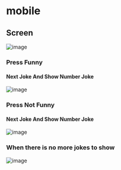 # mobile


## Screen
![image](https://github.com/trungkien3008/RenSCompanyTest/assets/91471354/1a52ad48-bf0e-441d-9718-1a4d80c38dd7)

### Press Funny
#### Next Joke And Show Number Joke
![image](https://github.com/trungkien3008/RenSCompanyTest/assets/91471354/fc1e0c71-fb44-45fb-aa5d-871a56bd486a)
### Press Not Funny
#### Next Joke And Show Number Joke
![image](https://github.com/trungkien3008/RenSCompanyTest/assets/91471354/10253ac2-1b34-4448-9004-9dd6ff7755f2)
### When there is no more jokes to show
![image](https://github.com/trungkien3008/RenSCompanyTest/assets/91471354/8d782b07-87ed-4c37-a7e1-f3dc8d11195c)



